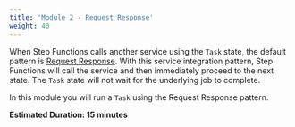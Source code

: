 ```yaml
---
title: 'Module 2 - Request Response'
weight: 40
---
```


When Step Functions calls another service using the `Task` state, the default pattern is [Request Response](https://docs.aws.amazon.com/step-functions/latest/dg/connect-to-resource.html#connect-default). With this service integration pattern, Step Functions will call the service and then immediately proceed to the next state. The `Task` state will not wait for the underlying job to complete.

In this module you will run a `Task` using the Request Response pattern.

**Estimated Duration: 15 minutes**
